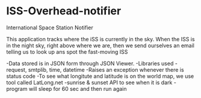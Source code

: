 # ISS-Overhead-notifier
International Space Station Notifier

This application tracks where the iSS is currently in the sky. 
When the ISS is in the night sky, right above where we are, then we send ourselves an email telling us to look up ans spot the fast-moving ISS

-Data stored is in JSON form through JSON Viewer.
-Libraries used - request, smtplib, time, datetime
-Raises an exception whenever there is status code
-To see what longitute and latitude is on the world map, we use tool called LatLong.net
-sunrise & sunset API to see when it is dark
-program will sleep for 60 sec and then run again
